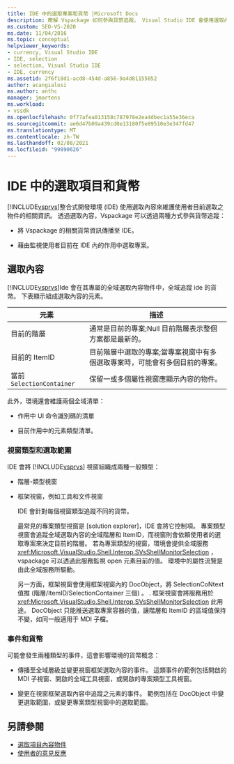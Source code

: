 ```yaml
---
title: IDE 中的選取專案和貨幣 |Microsoft Docs
description: 瞭解 Vspackage 如何參與貨幣追蹤。 Visual Studio IDE 會使用選取內容來維護目前所選物件的相關資訊。
ms.custom: SEO-VS-2020
ms.date: 11/04/2016
ms.topic: conceptual
helpviewer_keywords:
- currency, Visual Studio IDE
- IDE, selection
- selection, Visual Studio IDE
- IDE, currency
ms.assetid: 2f6f18d1-acd8-454d-a856-9a4d81155052
author: acangialosi
ms.author: anthc
manager: jmartens
ms.workload:
- vssdk
ms.openlocfilehash: 0f77afea813158c787978e2ea4dbec1a55e36eca
ms.sourcegitcommit: ae6d47b09a439cd0e13180f5e89510e3e347fd47
ms.translationtype: MT
ms.contentlocale: zh-TW
ms.lasthandoff: 02/08/2021
ms.locfileid: "99890626"
---
```

# <a name="selection-and-currency-in-the-ide"></a>IDE 中的選取項目和貨幣
[!INCLUDE[vsprvs](../../code-quality/includes/vsprvs_md.md)]整合式開發環境 (IDE) 使用選取內容來維護使用者目前選取之物件的相關資訊。 透過選取內容，Vspackage 可以透過兩種方式參與貨幣追蹤：

- 將 Vspackage 的相關貨幣資訊傳播至 IDE。

- 藉由監視使用者目前在 IDE 內的作用中選取專案。

## <a name="selection-context"></a>選取內容
 [!INCLUDE[vsprvs](../../code-quality/includes/vsprvs_md.md)]Ide 會在其專屬的全域選取內容物件中，全域追蹤 ide 的貨幣。 下表顯示組成選取內容的元素。

|元素|描述|
|-------------|-----------------|
|目前的階層|通常是目前的專案;Null 目前階層表示整個方案都是最新的。|
|目前的 ItemID|目前階層中選取的專案;當專案視窗中有多個選取專案時，可能會有多個目前的專案。|
|當前 `SelectionContainer`|保留一或多個屬性視窗應顯示內容的物件。|

 此外，環境還會維護兩個全域清單：

- 作用中 UI 命令識別碼的清單

- 目前作用中的元素類型清單。

### <a name="window-types-and-selection"></a>視窗類型和選取範圍
 IDE 會將 [!INCLUDE[vsprvs](../../code-quality/includes/vsprvs_md.md)] 視窗組織成兩種一般類型：

- 階層-類型視窗

- 框架視窗，例如工具和文件視窗

  IDE 會針對每個視窗類型追蹤不同的貨幣。

  最常見的專案類型視窗是 [solution explorer]，IDE 會將它控制項。 專案類型視窗會追蹤全域選取內容的全域階層和 ItemID，而視窗則會依賴使用者的選取專案來決定目前的階層。 若為專案類型的視窗，環境會提供全域服務 <xref:Microsoft.VisualStudio.Shell.Interop.SVsShellMonitorSelection> ，vspackage 可以透過此服務監視 open 元素目前的值。 環境中的屬性流覽是由此全域服務所驅動。

  另一方面，框架視窗會使用框架視窗內的 DocObject，將 SelectionCoNtext 值推 (階層/ItemID/SelectionContainer 三個) 。 . 框架視窗會將服務用於 <xref:Microsoft.VisualStudio.Shell.Interop.SVsShellMonitorSelection> 此用途。 DocObject 只能推送選取專案容器的值，讓階層和 ItemID 的區域值保持不變，如同一般適用于 MDI 子檔。

### <a name="events-and-currency"></a>事件和貨幣
 可能會發生兩種類型的事件，這會影響環境的貨幣概念：

- 傳播至全域層級並變更視窗框架選取內容的事件。 這類事件的範例包括開啟的 MDI 子視窗、開啟的全域工具視窗，或開啟的專案類型工具視窗。

- 變更在視窗框架選取內容中追蹤之元素的事件。 範例包括在 DocObject 中變更選取範圍，或變更專案類型視窗中的選取範圍。

## <a name="see-also"></a>另請參閱
- [選取項目內容物件](../../extensibility/internals/selection-context-objects.md)
- [使用者的意見反應](../../extensibility/internals/feedback-to-the-user.md)
